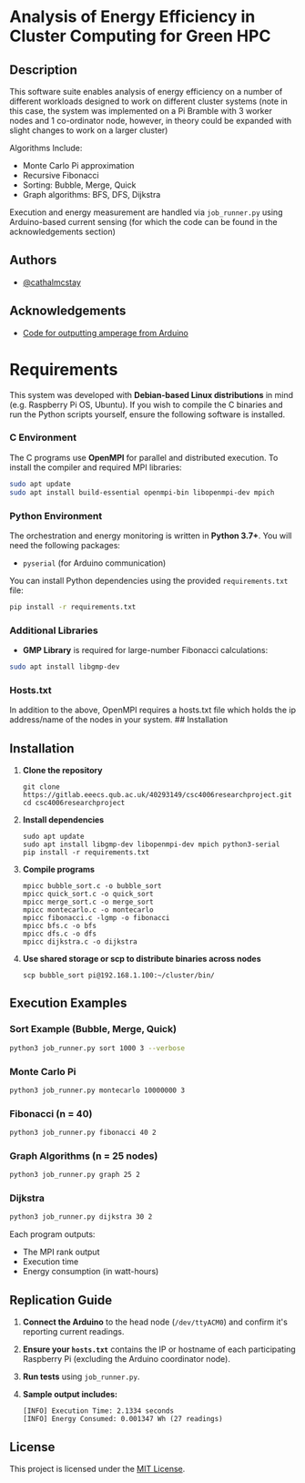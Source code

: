 
# Analysis of Energy Efficiency in Cluster Computing for Green HPC

## Description
This software suite enables analysis of energy efficiency on a number of different workloads designed to work on different cluster systems (note in this case, the system was implemented on a Pi Bramble with 3 worker nodes and 1 co-ordinator node, however, in theory could be expanded with slight changes to work on a larger cluster)

Algorithms Include:

- Monte Carlo Pi approximation
- Recursive Fibonacci
- Sorting: Bubble, Merge, Quick
- Graph algorithms: BFS, DFS, Dijkstra


Execution and energy measurement are handled via `job_runner.py` using Arduino-based current sensing (for which the code can be found in the acknowledgements section)

## Authors

- [@cathalmcstay](https://github.com/cathalmcstay)


## Acknowledgements

 - [Code for outputting amperage from Arduino](https://wiki.dfrobot.com/Gravity_Analog_AC_Current_Sensor__SKU_SEN0211_)


# Requirements

This system was developed with **Debian-based Linux distributions** in mind (e.g. Raspberry Pi OS, Ubuntu). If you wish to compile the C binaries and run the Python scripts yourself, ensure the following software is installed.

### C Environment
The C programs use **OpenMPI** for parallel and distributed execution. To install the compiler and required MPI libraries:
```bash
sudo apt update
sudo apt install build-essential openmpi-bin libopenmpi-dev mpich
```

### Python Environment
The orchestration and energy monitoring is written in **Python 3.7+**. You will need the following packages:

- `pyserial` (for Arduino communication)

You can install Python dependencies using the provided `requirements.txt` file:
```bash
pip install -r requirements.txt
```

### Additional Libraries
- **GMP Library** is required for large-number Fibonacci calculations:
```bash
sudo apt install libgmp-dev
```

### Hosts.txt

In addition to the above, OpenMPI requires a hosts.txt file which holds the ip address/name of the nodes in your system. ## Installation

## Installation

1. **Clone the repository**  
   ```
   git clone https://gitlab.eeecs.qub.ac.uk/40293149/csc4006researchproject.git
   cd csc4006researchproject
   ```

2. **Install dependencies**  
   ```
   sudo apt update
   sudo apt install libgmp-dev libopenmpi-dev mpich python3-serial
   pip install -r requirements.txt
   ```

3. **Compile programs**  
   ```
   mpicc bubble_sort.c -o bubble_sort
   mpicc quick_sort.c -o quick_sort
   mpicc merge_sort.c -o merge_sort
   mpicc montecarlo.c -o montecarlo
   mpicc fibonacci.c -lgmp -o fibonacci
   mpicc bfs.c -o bfs
   mpicc dfs.c -o dfs
   mpicc dijkstra.c -o dijkstra
   ```

4. **Use shared storage or scp to distribute binaries across nodes**

    ```
    scp bubble_sort pi@192.168.1.100:~/cluster/bin/
    ```
## Execution Examples

### Sort Example (Bubble, Merge, Quick)
```bash
python3 job_runner.py sort 1000 3 --verbose
```

### Monte Carlo Pi
```bash
python3 job_runner.py montecarlo 10000000 3
```

### Fibonacci (n = 40)
```bash
python3 job_runner.py fibonacci 40 2
```

### Graph Algorithms (n = 25 nodes)
```bash
python3 job_runner.py graph 25 2
```

### Dijkstra
```bash
python3 job_runner.py dijkstra 30 2
```

Each program outputs:
- The MPI rank output
- Execution time
- Energy consumption (in watt-hours)

## Replication Guide

1. **Connect the Arduino** to the head node (`/dev/ttyACM0`) and confirm it's reporting current readings.

2. **Ensure your `hosts.txt`** contains the IP or hostname of each participating Raspberry Pi (excluding the Arduino coordinator node).

3. **Run tests** using `job_runner.py`.

4. **Sample output includes:**
   ```
   [INFO] Execution Time: 2.1334 seconds
   [INFO] Energy Consumed: 0.001347 Wh (27 readings)
   ```
## License

This project is licensed under the [MIT License](LICENSE).



